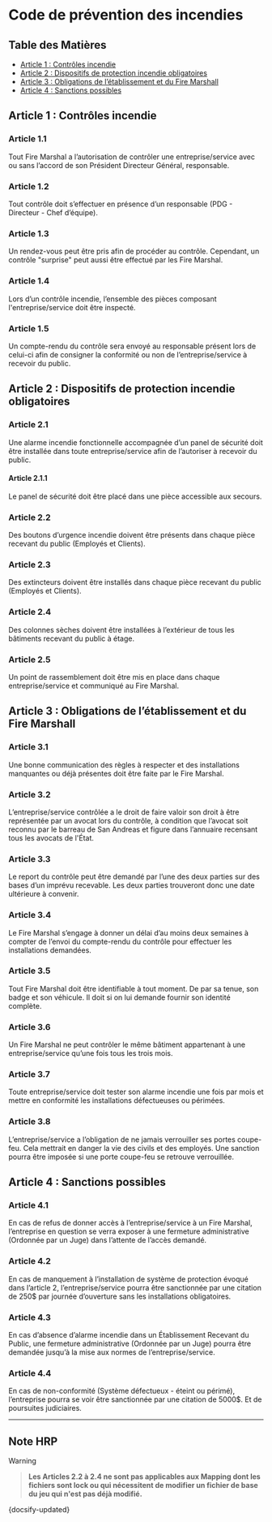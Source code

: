 # Code de prévention des incendies

## Table des Matières

- [Article 1 : Contrôles incendie](#article-1-contrôles-incendie)
- [Article 2 : Dispositifs de protection incendie obligatoires](#article-2-dispositifs-de-protection-incendie-obligatoires)
- [Article 3 : Obligations de l’établissement et du Fire Marshall](#article-3-obligations-de-létablissement-et-du-fire-marshall)
- [Article 4 : Sanctions possibles](#article-4-sanctions-possibles)

## Article 1 : Contrôles incendie

### Article 1.1

Tout Fire Marshal a l’autorisation de contrôler une entreprise/service avec ou sans l’accord de son Président Directeur Général, responsable.

### Article 1.2

Tout contrôle doit s’effectuer en présence d’un responsable (PDG - Directeur - Chef d’équipe).

### Article 1.3

Un rendez-vous peut être pris afin de procéder au contrôle. Cependant, un contrôle "surprise" peut aussi être effectué par les Fire Marshal.

### Article 1.4

Lors d’un contrôle incendie, l’ensemble des pièces composant l'entreprise/service doit être inspecté.

### Article 1.5

Un compte-rendu du contrôle sera envoyé au responsable présent lors de celui-ci afin de consigner la conformité ou non de l’entreprise/service à recevoir du public.

## Article 2 : Dispositifs de protection incendie obligatoires

### Article 2.1

Une alarme incendie fonctionnelle accompagnée d’un panel de sécurité doit être installée dans toute entreprise/service afin de l’autoriser à recevoir du public.

#### Article 2.1.1

Le panel de sécurité doit être placé dans une pièce accessible aux secours.

### Article 2.2

Des boutons d’urgence incendie doivent être présents dans chaque pièce recevant du public (Employés et Clients).

### Article 2.3

Des extincteurs doivent être installés dans chaque pièce recevant du public (Employés et Clients).

### Article 2.4

Des colonnes sèches doivent être installées à l’extérieur de tous les bâtiments recevant du public à étage.

### Article 2.5

Un point de rassemblement doit être mis en place dans chaque entreprise/service et communiqué au Fire Marshal.

## Article 3 : Obligations de l’établissement et du Fire Marshall

### Article 3.1

Une bonne communication des règles à respecter et des installations manquantes ou déjà présentes doit être faite par le Fire Marshal.

### Article 3.2

L’entreprise/service contrôlée a le droit de faire valoir son droit à être représentée par un avocat lors du contrôle, à condition que l’avocat soit reconnu par le barreau de San Andreas et figure dans l’annuaire recensant tous les avocats de l'État.

### Article 3.3

Le report du contrôle peut être demandé par l’une des deux parties sur des bases d’un imprévu recevable. Les deux parties trouveront donc une date ultérieure à convenir.

### Article 3.4

Le Fire Marshal s’engage à donner un délai d’au moins deux semaines à compter de l’envoi du compte-rendu du contrôle pour effectuer les installations demandées.

### Article 3.5

Tout Fire Marshal doit être identifiable à tout moment. De par sa tenue, son badge et son véhicule. Il doit si on lui demande fournir son identité complète.

### Article 3.6

Un Fire Marshal ne peut contrôler le même bâtiment appartenant à une entreprise/service qu’une fois tous les trois mois.

### Article 3.7

Toute entreprise/service doit tester son alarme incendie une fois par mois et mettre en conformité les installations défectueuses ou périmées.

### Article 3.8

L’entreprise/service a l’obligation de ne jamais verrouiller ses portes coupe-feu. Cela mettrait en danger la vie des civils et des employés. Une sanction pourra être imposée si une porte coupe-feu se retrouve verrouillée.

## Article 4 : Sanctions possibles

### Article 4.1

En cas de refus de donner accès à l’entreprise/service à un Fire Marshal, l’entreprise en question se verra exposer à une fermeture administrative (Ordonnée par un Juge) dans l’attente de l’accès demandé.

### Article 4.2

En cas de manquement à l’installation de système de protection évoqué dans l’article 2, l’entreprise/service pourra être sanctionnée par une citation de 250$ par journée d’ouverture sans les installations obligatoires.

### Article 4.3

En cas d’absence d’alarme incendie dans un Établissement Recevant du Public, une fermeture administrative (Ordonnée par un Juge) pourra être demandée jusqu’à la mise aux normes de l’entreprise/service.

### Article 4.4

En cas de non-conformité (Système défectueux - éteint ou périmé), l’entreprise pourra se voir être sanctionnée par une citation de 5000$. Et de poursuites judiciaires.

---

## Note HRP

> [!WARNING]

> **Les Articles 2.2 à 2.4 ne sont pas applicables aux Mapping dont les fichiers sont lock ou qui nécessitent de modifier un fichier de base du jeu qui n'est pas déjà modifié.**

{docsify-updated}
